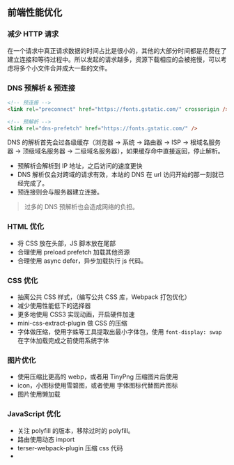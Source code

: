 ## 前端性能优化

### 减少 HTTP 请求

在一个请求中真正请求数据的时间占比是很小的，其他的大部分时间都是花费在了建立连接和等待过程中。所以发起的请求越多，资源下载相应的会被拖慢，可以考虑将多个小文件合并成大一些的文件。


### DNS 预解析 & 预连接

```html
<!-- 预连接 -->
<link rel="preconnect" href="https://fonts.gstatic.com/" crossorigin />

<!-- 预解析 -->
<link rel="dns-prefetch" href="https://fonts.gstatic.com/" />
```

DNS 的解析首先会过各级缓存（浏览器 -> 系统 -> 路由器 -> ISP -> 根域名服务器 -> 顶级域名服务器 -> 二级域名服务器），如果缓存命中直接返回，停止解析。

- 预解析会解析到 IP 地址，之后访问的速度更快
- DNS 解析仅会对跨域的请求有效，本站的 DNS 在 url 访问开始的那一刻就已经完成了。 
- 预连接则会与服务器建立连接。

> 过多的 DNS 预解析也会造成网络的负担。

### HTML 优化

- 将 CSS 放在头部，JS 脚本放在尾部
- 合理使用 preload prefetch 加载其他资源
- 合理使用 async defer，异步加载执行 js 代码。

### CSS 优化

- 抽离公共 CSS 样式，（编写公共 CSS 库，Webpack 打包优化）
- 减少使用性能低下的选择器
- 更多地使用 CSS3 实现动画，开启硬件加速
- mini-css-extract-plugin 做 CSS 的压缩
- 字体做压缩，使用字蛛等工具提取出最小字体包，使用 `font-display: swap ` 在字体加载完成之前使用系统字体

### 图片优化

- 使用压缩比更高的 webp，或者用 TinyPng 压缩图片后使用
- icon，小图标使用雪碧图，或者使用 字体图标代替图片图标
- 图片使用懒加载


### JavaScript 优化

- 关注 polyfill 的版本，移除过时的 polyfill。
- 路由使用动态 import 
- terser-webpack-plugin 压缩 css 代码
- 



